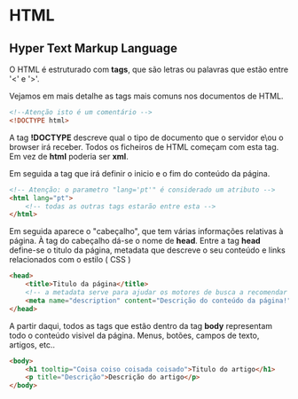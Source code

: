 # HTML

## Hyper Text Markup Language

O HTML é estruturado com <b>tags</b>, que são letras ou palavras que estão entre '<' e '>'.

Vejamos em mais detalhe as tags mais comuns nos documentos de HTML.

```html
<!--Atenção isto é um comentário -->
<!DOCTYPE html>
```

A tag <b>!DOCTYPE</b> descreve qual o tipo de documento que o servidor e\ou o browser irá receber.
Todos os ficheiros de HTML começam com esta tag. Em vez de <b>html</b> poderia ser <b>xml</b>.

Em seguida a tag que irá definir o inicio e o fim do conteúdo da página.

```html
<!-- Atenção: o parametro "lang='pt'" é considerado um atributo -->
<html lang="pt">
	<!-- todas as outras tags estarão entre esta -->
</html>
```

Em seguida aparece o "cabeçalho", que tem várias informações relativas à página.
À tag do cabeçalho dá-se o nome de <b>head</b>.
Entre a tag <b> head</b> define-se o titulo da página, metadata que descreve o seu conteúdo e links relacionados com o estilo ( CSS )

```html
<head>
	<title>Titulo da página</title>
	<!-- a metadata serve para ajudar os motores de busca a recomendar conteúdos -->
	<meta name="description" content="Descrição do conteúdo da página!" />
</head>
```

A partir daqui, todos as tags que estão dentro da tag <b>body</b> representam todo o conteúdo visivel da página.
Menus, botões, campos de texto, artigos, etc..

```html
<body>
	<h1 tooltip="Coisa coiso coisada coisado">Titulo do artigo</h1>
	<p title="Descrição">Descrição do artigo</p>
</body>
```

